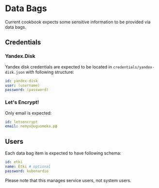 # Data Bags

Current cookbook expects some sensitive information to be provided via
data bags.

## Credentials

### Yandex.Disk

Yandex disk credentials are expected to be located in 
`credentials/yandex-disk.json` with following structure:

```yaml
id: yandex-disk
user: (username)
password: (password)
```

### Let's Encrypt!

Only email is expected:

```yaml
id: letsencrypt
email: nemyx@uguomeka.рф
```

## Users

Each data bag item is expected to have following schema:

```yaml
id: etki
name: Etki # optional
password: kobenardio
```

Please note that this manages service users, not system users.
